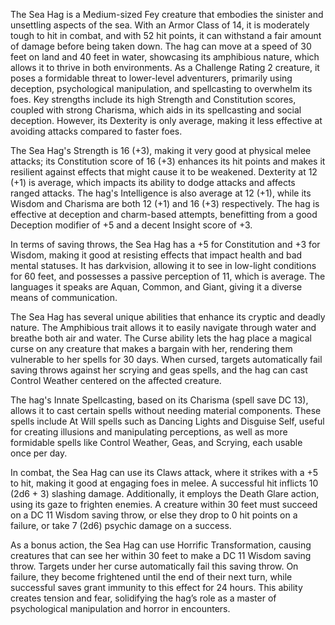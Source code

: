 The Sea Hag is a Medium-sized Fey creature that embodies the sinister and unsettling aspects of the sea. With an Armor Class of 14, it is moderately tough to hit in combat, and with 52 hit points, it can withstand a fair amount of damage before being taken down. The hag can move at a speed of 30 feet on land and 40 feet in water, showcasing its amphibious nature, which allows it to thrive in both environments. As a Challenge Rating 2 creature, it poses a formidable threat to lower-level adventurers, primarily using deception, psychological manipulation, and spellcasting to overwhelm its foes. Key strengths include its high Strength and Constitution scores, coupled with strong Charisma, which aids in its spellcasting and social deception. However, its Dexterity is only average, making it less effective at avoiding attacks compared to faster foes. 

The Sea Hag's Strength is 16 (+3), making it very good at physical melee attacks; its Constitution score of 16 (+3) enhances its hit points and makes it resilient against effects that might cause it to be weakened. Dexterity at 12 (+1) is average, which impacts its ability to dodge attacks and affects ranged attacks. The hag's Intelligence is also average at 12 (+1), while its Wisdom and Charisma are both 12 (+1) and 16 (+3) respectively. The hag is effective at deception and charm-based attempts, benefitting from a good Deception modifier of +5 and a decent Insight score of +3. 

In terms of saving throws, the Sea Hag has a +5 for Constitution and +3 for Wisdom, making it good at resisting effects that impact health and bad mental statuses. It has darkvision, allowing it to see in low-light conditions for 60 feet, and possesses a passive perception of 11, which is average. The languages it speaks are Aquan, Common, and Giant, giving it a diverse means of communication.

The Sea Hag has several unique abilities that enhance its cryptic and deadly nature. The Amphibious trait allows it to easily navigate through water and breathe both air and water. The Curse ability lets the hag place a magical curse on any creature that makes a bargain with her, rendering them vulnerable to her spells for 30 days. When cursed, targets automatically fail saving throws against her scrying and geas spells, and the hag can cast Control Weather centered on the affected creature.

The hag's Innate Spellcasting, based on its Charisma (spell save DC 13), allows it to cast certain spells without needing material components. These spells include At Will spells such as Dancing Lights and Disguise Self, useful for creating illusions and manipulating perceptions, as well as more formidable spells like Control Weather, Geas, and Scrying, each usable once per day. 

In combat, the Sea Hag can use its Claws attack, where it strikes with a +5 to hit, making it good at engaging foes in melee. A successful hit inflicts 10 (2d6 + 3) slashing damage. Additionally, it employs the Death Glare action, using its gaze to frighten enemies. A creature within 30 feet must succeed on a DC 11 Wisdom saving throw, or else they drop to 0 hit points on a failure, or take 7 (2d6) psychic damage on a success.

As a bonus action, the Sea Hag can use Horrific Transformation, causing creatures that can see her within 30 feet to make a DC 11 Wisdom saving throw. Targets under her curse automatically fail this saving throw. On failure, they become frightened until the end of their next turn, while successful saves grant immunity to this effect for 24 hours. This ability creates tension and fear, solidifying the hag’s role as a master of psychological manipulation and horror in encounters.
